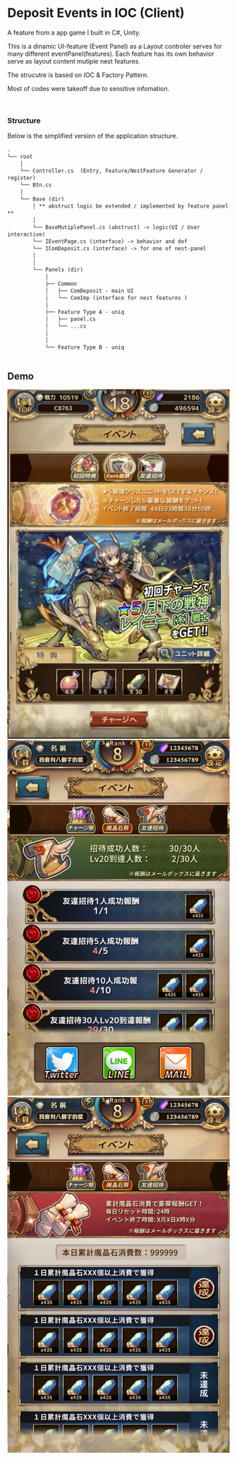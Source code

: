 

# Deposit Events in IOC (Client)
A feature from a app game I built in C#, Unity.

This is a dinamic UI-feature (Event Panel) as a Layout controler serves for many different eventPanel(features). Each feature has its own behavior serve as layout content mutiple nest features.

The strucutre is based on IOC & Factory Pattern. 

Most of codes were takeoff due to sensitive infomation.

<br />

### Structure
Below is the simplified version of the application structure.
```
.
└── root
    │ 
    └── Controller.cs  (Entry, Feature/NestFeature Generator / register)
    └── Btn.cs
    │ 
    └── Base (dir) 
        │ ** abstruct logic be extended / implemented by feature panel **
        │ 
        └── BaseMutiplePanel.cs (abstruct) -> logic(UI / User interactive)
        └── IEventPage.cs (interface) -> behavior and def
        └── IComDeposit.cs (interface) -> for one of nest-panel
        │ 
        │   
        └── Panels (dir)
            │ 
            ├── Common
            │   ├── ComDeposit - main UI
            │   └── ComImp (interface for nest features )
            │ 
            ├── Feature Type A - uniq
            │   ├── panel.cs
            │   └── ...cs
            │       
            │ 
            └── Feature Type B - uniq
                
```



## Demo
![demo](/assets/example/sp.png)
![demo](/assets/example/friend.jpg)
![demo](/assets/example/topup.jpg)


<br />

